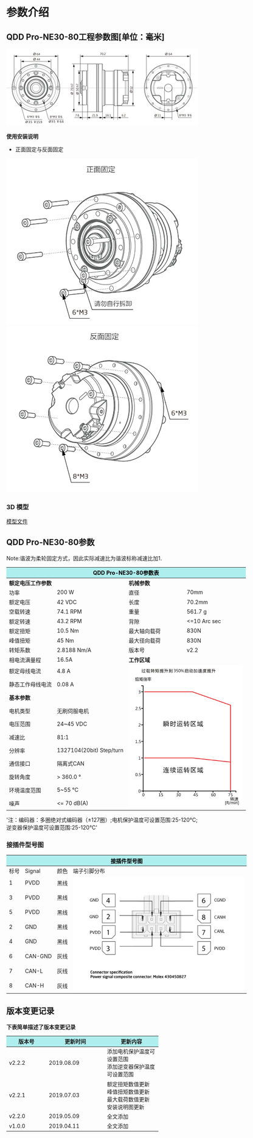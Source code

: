 # 参数介绍 
## QDD Pro-NE30-80工程参数图[单位：毫米]
![QDD Pro-NE30-80](  ../img/Qddpro_NE30_v2_2三视图.png   )

**使用安装说明**

*   正面固定与反面固定

![Qddpro_NE30_v2_2正面固定.png](../img/Qddpro_NE30_v2_2正面固定.png "fig:Qddpro_NE30_v2_2正面固定.png") ![Qddpro_NE30_v2_2反面固定.png](../img/Qddpro_NE30_v2_2反面固定.png "fig:Qddpro_NE30_v2_2反面固定.png")
### 3D 模型
[模型文件]( ../img/QDD_Pro-NE30-x-70_v2_2.step.zip )


## QDD Pro-NE30-80参数

Note:谐波为柔轮固定方式，因此实际减速比为谐波标称减速比加1.

<table style="width:700px"><thead><tr><th colspan="4" style="background: PaleTurquoise; color: black;">QDD Pro-NE30-80参数表</th></tr></thead><tbody><tr><td colspan="2" width=50%><b>额定电压工作参数</b></td><td colspan="2" width=50%><b>机械参数</b></td></tr><tr><td>功率</td><td>200 W</td><td>直径</td><td>70mm</td></tr><tr><td>额定电压</td><td>42 VDC</td><td>长度</td><td>70.2mm</td></tr><tr><td>空载转速</td><td>74.1 RPM</td><td>重量</td><td>561.7 g</td></tr><tr><td>额定转速</td><td>43.2 RPM</td><td>背隙</td><td><=10 Arc sec</td></tr><tr><td>额定扭矩</td><td>10.5 Nm</td><td>最大轴向载荷</td><td>830N</td></tr><tr><td>峰值扭矩</td><td>45 Nm</td><td>最大径向载荷</td><td>830N</td></tr><tr><td>转矩系数</td><td>2.8188 Nm/A</td><td>版本号</td><td>v2.2</td></tr><tr><td>相电流满量程</td><td>16.5A</td><td colspan="2"><b>工作区域</b></td></tr><tr><td>额定母线电流</td><td>4.8 A</td><td colspan="2" rowspan="17"><img src="../img/QddPro-NE30-80_v2_2曲线.png" style="width:300px"></td></tr><tr><td>静态工作母线电流</td><td>0.08 A</td></tr><tr><td colspan="2"><b>基本参数</b></td></tr><tr><td>电机类型</td><td>无刷伺服电机</td></tr><tr><td>电压范围</td><td>24~45 VDC</td></tr><tr><td>减速比</td><td>81:1</td></tr><tr><td>分辨率</td><td>1327104(20bit) Step/turn</td></tr><tr><td>通信接口</td><td>隔离式CAN</td></tr><tr><td>旋转角度</td><td>> 360.0 °</td></tr><tr><td>环境温度范围</td><td>5~55 °C</td></tr><tr><td>噪声</td><td><= 70 dB(A)</td></tr></tbody></table>


'注：编码器：多圈绝对式编码器（±127圈）;电机保护温度可设置范围:25-120°C;逆变器保护温度可设置范围:25-120°C'


### 接插件型号图


<table class="tableizer-table" style="width:700px">
<thead><tr class="tableizer-firstrow"><th colspan="4" style="background: PaleTurquoise; color: black;">接插件型号图</th></tr></thead><tbody><tr><td>标号</td><td>Signal</td><td>颜色</td><td >端子引脚分布</td></tr><tr><td>1</td><td>PVDD</td><td>黑线</td><td rowspan="9"><img src="../img/配线2-2.png" style="width:450px"></td></tr><tr><td>3</td><td>PVDD</td><td>黑线</td></tr><tr><td>5</td><td>PVDD</td><td>黑线</td></tr><tr><td>2</td><td>GND</td><td>黑线</td></tr><tr><td>4</td><td>GND</td><td>黑线</td></tr><tr><td>6</td><td>CAN-GND</td><td>灰线</td></tr><tr><td>7</td><td>CAN-L</td><td>灰线</td></tr><tr><td>8</td><td>CAN-H</td><td>灰线</td></tr></tbody></table>


## 版本变更记录
**下表简单描述了版本变更记录**

<table style="width:400px"><thead><tr style="background:PaleTurquoise"><th style="width:100px">版本号</th><th style="width:150px">更新时间</th><th style="width:150px">更新内容</th></tr></thead><tbody><tr><td>v2.2.2</td><td>2019.08.09</td><td>添加电机保护温度可设置范围 <br>添加逆变器保护温度可设置范围 </td></tr><tr><td>v2.2.1</td><td>2019.07.03</td><td>额定扭矩数值更新 <br>峰值扭矩数值更新 <br>最大载荷数值更新 <br>安装说明图更新 </td></tr><tr><td>v2.2.0</td><td>2019.05.09</td><td>全文添加</td></tr><tr><td>v1.0.0</td><td>2019.04.11</td><td>全文添加</td></tbody></table>
